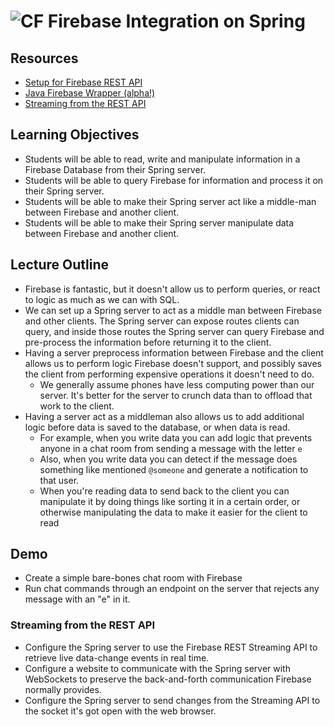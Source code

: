 # ![CF](http://i.imgur.com/7v5ASc8.png) Firebase Integration on Spring


## Resources
* [Setup for Firebase REST API](https://firebase.google.com/docs/database/rest/start)
* [Java Firebase Wrapper (alpha!)](https://github.com/bane73/firebase4j)
* [Streaming from the REST API](https://firebase.google.com/docs/database/rest/retrieve-data#section-rest-streaming)

## Learning Objectives
* Students will be able to read, write and manipulate information in a Firebase
  Database from their Spring server.
* Students will be able to query Firebase for information and process it on
  their Spring server.
* Students will be able to make their Spring server act like a middle-man
  between Firebase and another client.
* Students will be able to make their Spring server manipulate data between
  Firebase and another client.

## Lecture Outline
* Firebase is fantastic, but it doesn't allow us to perform queries, or react to
  logic as much as we can with SQL.
* We can set up a Spring server to act as a middle man between Firebase and
  other clients. The Spring server can expose routes clients can query, and
  inside those routes the Spring server can query Firebase and pre-process
  the information before returning it to the client.
* Having a server preprocess information between Firebase and the client
  allows us to perform logic Firebase doesn't support, and possibly saves
  the client from performing expensive operations it doesn't need to do.
  * We generally assume phones have less computing power than our server.
    It's better for the server to crunch data than to offload that work to
    the client.
* Having a server act as a middleman also allows us to add additional logic
  before data is saved to the database, or when data is read.
  * For example, when you write data you can add logic that prevents anyone in a
    chat room from sending a message with the letter `e`
  * Also, when you write data you can detect if the message does something like
    mentioned `@someone` and generate a notification to that user.
  * When you're reading data to send back to the client you can manipulate it
    by doing things like sorting it in a certain order, or otherwise manipulating
    the data to make it easier for the client to read
## Demo
* Create a simple bare-bones chat room with Firebase
* Run chat commands through an endpoint on the server that rejects any message
  with an "e" in it.
  
### Streaming from the REST API
* Configure the Spring server to use the Firebase REST Streaming API
  to retrieve live data-change events in real time.
* Configure a website to communicate with the Spring server with WebSockets
  to preserve the back-and-forth communication Firebase normally provides.
* Configure the Spring server to send changes from the Streaming API to
  the socket it's got open with the web browser.
